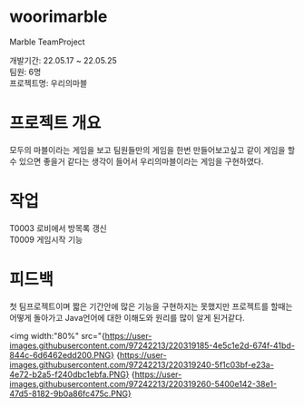 # woorimarble
Marble  TeamProject

개발기간: 22.05.17 ~ 22.05.25<br>
팀원: 6명<br>
프로젝트명: 우리의마블

# 프로젝트 개요
모두의 마블이라는 게임을 보고 팀원들만의 게임을 한번 만들어보고싶고 같이 게임을 할수 있으면 좋을거 같다는 생각이 들어서 우리의마블이라는 게임을 구현하였다.

# 작업
T0003 로비에서 방목록 갱신<br>
T0009 게임시작 기능

# 피드백
첫 팀프로젝트이며 짧은 기간안에 많은 기능을 구현하지는 못했지만 프로젝트를 할때는 어떻게 돌아가고 Java언어에 대한 이해도와 원리를 많이 알게 된거같다.

<img width:"80%" src="{https://user-images.githubusercontent.com/97242213/220319185-4e5c1e2d-674f-41bd-844c-6d6462edd200.PNG}
{https://user-images.githubusercontent.com/97242213/220319240-5f1c03bf-e23a-4e72-b2a5-f240dbc1ebfa.PNG}
{https://user-images.githubusercontent.com/97242213/220319260-5400e142-38e1-47d5-8182-9b0a86fc475c.PNG}
